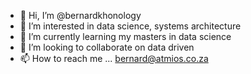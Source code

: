 - 👋 Hi, I’m @bernardkhonology
- 👀 I’m interested in data science, systems architecture
- 🌱 I’m currently learning my masters in data science
- 💞️ I’m looking to collaborate on data driven 
- 📫 How to reach me ... bernard@atmios.co.za

<!---
bernardkhonology/bernardkhonology is a ✨ special ✨ repository because its `README.md` (this file) appears on your GitHub profile.
You can click the Preview link to take a look at your changes.
--->
